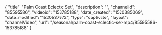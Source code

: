 {
    "title": "Palm Coast Eclectic Set",
    "description": "",
    "channelid": "85595586",
    "videoid": "153785188",
    "date_created": "1520385069",
    "date_modified": "1520537972",
    "type": "captivate",
    "layout": "channelVideo",
    "url": "\/seasonal\/palm-coast-eclectic-set-mp4\/85595586-153785188"
}